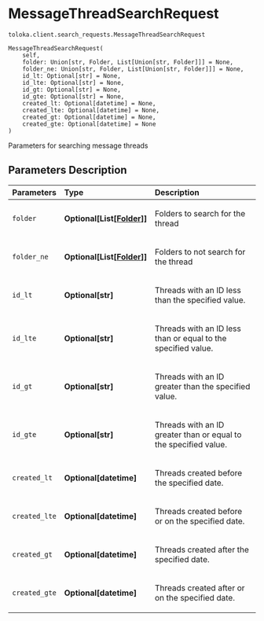 # MessageThreadSearchRequest
`toloka.client.search_requests.MessageThreadSearchRequest`

```
MessageThreadSearchRequest(
    self,
    folder: Union[str, Folder, List[Union[str, Folder]]] = None,
    folder_ne: Union[str, Folder, List[Union[str, Folder]]] = None,
    id_lt: Optional[str] = None,
    id_lte: Optional[str] = None,
    id_gt: Optional[str] = None,
    id_gte: Optional[str] = None,
    created_lt: Optional[datetime] = None,
    created_lte: Optional[datetime] = None,
    created_gt: Optional[datetime] = None,
    created_gte: Optional[datetime] = None
)
```

Parameters for searching message threads

## Parameters Description

| Parameters | Type | Description |
| :----------| :----| :-----------|
`folder`|**Optional\[List\[[Folder](toloka.client.message_thread.Folder.md)\]\]**|<p>Folders to search for the thread</p>
`folder_ne`|**Optional\[List\[[Folder](toloka.client.message_thread.Folder.md)\]\]**|<p>Folders to not search for the thread</p>
`id_lt`|**Optional\[str\]**|<p>Threads with an ID less than the specified value.</p>
`id_lte`|**Optional\[str\]**|<p>Threads with an ID less than or equal to the specified value.</p>
`id_gt`|**Optional\[str\]**|<p>Threads with an ID greater than the specified value.</p>
`id_gte`|**Optional\[str\]**|<p>Threads with an ID greater than or equal to the specified value.</p>
`created_lt`|**Optional\[datetime\]**|<p>Threads created before the specified date.</p>
`created_lte`|**Optional\[datetime\]**|<p>Threads created before or on the specified date.</p>
`created_gt`|**Optional\[datetime\]**|<p>Threads created after the specified date.</p>
`created_gte`|**Optional\[datetime\]**|<p>Threads created after or on the specified date.</p>
